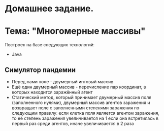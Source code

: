 # Домашнее задание.
# Тема: "Многомерные массивы"
Построен на базе следующих технологий:
* Java
## Симулятор пандемии
* Перед нами поле - двумерный интовый массив
* Ещё один двумерный массив - перечисление пар координат, в которых находится заражённый агент
* Статический метод, который принимает двумерный массив поля (заполненного нулями), двумерный массив агентов заражения и возвращает поле с заполненными степенями заражения по следующим правилу: если клетка поля является агентом заражения, то её степень заражения увеличивается на 1 если она встретилась в первый раз среди агентов, иначе увеличивается в 2 раза